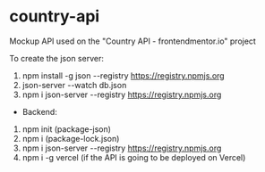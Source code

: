 # country-api

Mockup API used on the "Country API - frontendmentor.io" project

To create the json server:

1. npm install -g json --registry https://registry.npmjs.org
2. json-server --watch db.json
3. npm i json-server --registry https://registry.npmjs.org

* Backend:

1. npm init (package-json)
2. npm i (package-lock.json)
3. npm i json-server --registry https://registry.npmjs.org
4. npm i -g vercel (if the API is going to be deployed on Vercel)